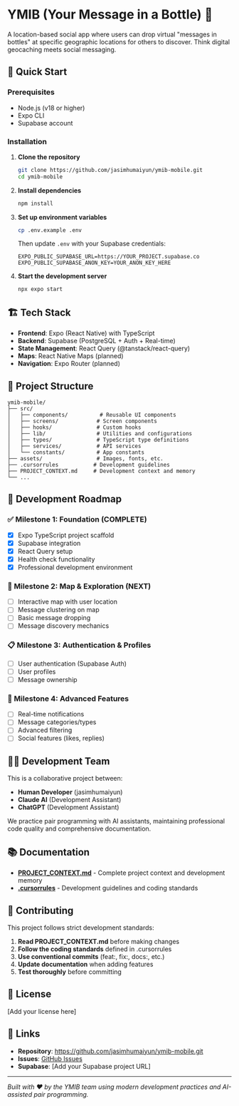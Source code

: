 # YMIB (Your Message in a Bottle) 🍾

A location-based social app where users can drop virtual "messages in bottles" at specific geographic locations for others to discover. Think digital geocaching meets social messaging.

## 🚀 Quick Start

### Prerequisites
- Node.js (v18 or higher)
- Expo CLI
- Supabase account

### Installation

1. **Clone the repository**
   ```bash
   git clone https://github.com/jasimhumaiyun/ymib-mobile.git
   cd ymib-mobile
   ```

2. **Install dependencies**
   ```bash
   npm install
   ```

3. **Set up environment variables**
   ```bash
   cp .env.example .env
   ```
   Then update `.env` with your Supabase credentials:
   ```
   EXPO_PUBLIC_SUPABASE_URL=https://YOUR_PROJECT.supabase.co
   EXPO_PUBLIC_SUPABASE_ANON_KEY=YOUR_ANON_KEY_HERE
   ```

4. **Start the development server**
   ```bash
   npx expo start
   ```

## 🏗️ Tech Stack

- **Frontend**: Expo (React Native) with TypeScript
- **Backend**: Supabase (PostgreSQL + Auth + Real-time)
- **State Management**: React Query (@tanstack/react-query)
- **Maps**: React Native Maps (planned)
- **Navigation**: Expo Router (planned)

## 📁 Project Structure

```
ymib-mobile/
├── src/
│   ├── components/          # Reusable UI components
│   ├── screens/            # Screen components  
│   ├── hooks/              # Custom hooks
│   ├── lib/                # Utilities and configurations
│   ├── types/              # TypeScript type definitions
│   ├── services/           # API services
│   └── constants/          # App constants
├── assets/                 # Images, fonts, etc.
├── .cursorrules           # Development guidelines
├── PROJECT_CONTEXT.md     # Development context and memory
└── ...
```

## 🎯 Development Roadmap

### ✅ Milestone 1: Foundation (COMPLETE)
- [x] Expo TypeScript project scaffold
- [x] Supabase integration
- [x] React Query setup
- [x] Health check functionality
- [x] Professional development environment

### 🚧 Milestone 2: Map & Exploration (NEXT)
- [ ] Interactive map with user location
- [ ] Message clustering on map
- [ ] Basic message dropping
- [ ] Message discovery mechanics

### 📋 Milestone 3: Authentication & Profiles
- [ ] User authentication (Supabase Auth)
- [ ] User profiles
- [ ] Message ownership

### 🔮 Milestone 4: Advanced Features
- [ ] Real-time notifications
- [ ] Message categories/types
- [ ] Advanced filtering
- [ ] Social features (likes, replies)

## 🧑‍💻 Development Team

This is a collaborative project between:
- **Human Developer** (jasimhumaiyun)
- **Claude AI** (Development Assistant)
- **ChatGPT** (Development Assistant)

We practice pair programming with AI assistants, maintaining professional code quality and comprehensive documentation.

## 📚 Documentation

- **[PROJECT_CONTEXT.md](./PROJECT_CONTEXT.md)** - Complete project context and development memory
- **[.cursorrules](./.cursorrules)** - Development guidelines and coding standards

## 🤝 Contributing

This project follows strict development standards:

1. **Read PROJECT_CONTEXT.md** before making changes
2. **Follow the coding standards** defined in .cursorrules
3. **Use conventional commits** (feat:, fix:, docs:, etc.)
4. **Update documentation** when adding features
5. **Test thoroughly** before committing

## 📄 License

[Add your license here]

## 🔗 Links

- **Repository**: https://github.com/jasimhumaiyun/ymib-mobile.git
- **Issues**: [GitHub Issues](https://github.com/jasimhumaiyun/ymib-mobile/issues)
- **Supabase**: [Add your Supabase project URL]

---

*Built with ❤️ by the YMIB team using modern development practices and AI-assisted pair programming.*
